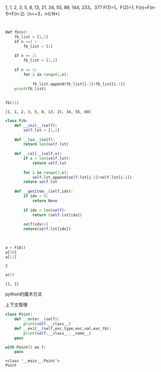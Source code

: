 1, 1, 2, 3, 5, 8, 13, 21, 34, 55, 89, 144, 233，377
F(1)=1，F(2)=1, F(n)=F(n-1)+F(n-2)（n>=3，n∈N*）


```python

```


```python

```


```python
def fb(n):
    fb_list = [1,1]
    if n ==1 :
        fb_list = [1]
        
    if n == 2:
        fb_list = [1,1]
       
    if n >= 3:
        for i in range(2,n):
     
            fb_list.append(fb_list[i-2]+fb_list[i-1])
    print(fb_list)   
        
 
fb(11)
```

    [1, 1, 2, 3, 5, 8, 13, 21, 34, 55, 89]



```python
class Fib:
    def __init__(self):
        self.lst = [1,1]
    
    def __len__(self):
        return len(self.lst)
    
    def __call__(self,x):
        if x < len(self.lst):
            return self.lst
    
        for i in range(2,x):
            self.lst.append(self.lst[i-2]+self.lst[i-1])
        return self.lst
    
    def __getitem__(self,idx):
        if idx < 0:
            return None
        
        if idx < len(self):
            return (self.lst[idx])
        
        self(idx+1)
        return(self.lst[idx])
    
    
```


```python
a = Fib()
a[10]
a[11]
```




    2




```python
a(2)
```




    [1, 1]


python的魔术方法

上下文管理

```python
class Point:
    def __enter__(self):
        print(self.__class__)
    def __exit__(self,exc_type,exc_val,exc_tb):
        print(self.__class__.__name__)
    pass
```


```python
with Point() as f:
    pass
```

    <class '__main__.Point'>
    Point



```python

```


```python

```


```python

```


```python

```


```python

```
